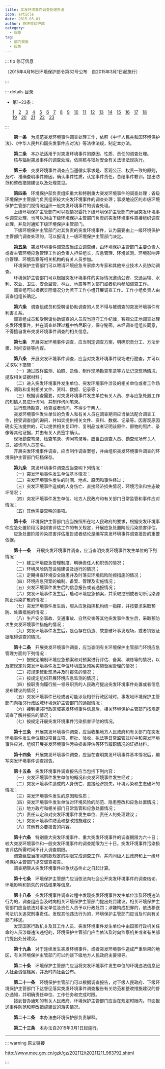 ```yaml
---
title: 突发环境事件调查处理办法
icon: article
date: 2015-03-01
author: 原环境保护部
category:
  - 规章
tag:
  - 部门规章
  - 应急
---
```


::: tip 修订信息

（2015年4月16日环境保护部令第32号公布&emsp;自2015年3月1日起施行）

:::

::: details 目录

- 第1~23条：
  
  [1](#t1)&emsp;[2](#t2)&emsp;[3](#t3)&emsp;[4](#t4)&emsp;[5](#t5)&emsp;[6](#t6)&emsp;[7](#t7)&emsp;[8](#t8)&emsp;[9](#t9)&emsp;[10](#t10)&emsp;[11](#t11)&emsp;[12](#t12)&emsp;[13](#t13)&emsp;[14](#t14)&emsp;[15](#t15)&emsp;[16](#t16)&emsp;[17](#t17)&emsp;[18](#t18)&emsp;[19](#t19)&emsp;[20](#t20)&emsp;[21](#t21)&emsp;[22](#t22)&emsp;[23](#t23)

:::

<p id="t1">&emsp;&emsp;<b>第一条</b>&emsp;为规范突发环境事件调查处理工作，依照《中华人民共和国环境保护法》、《中华人民共和国突发事件应对法》等法律法规，制定本办法。</p>
<p id="t2">&emsp;&emsp;<b>第二条</b>&emsp;本办法适用于对突发环境事件的原因、性质、责任的调查处理。<br>
&emsp;&emsp;核与辐射突发事件的调查处理，依照核与辐射安全有关法律法规执行。</p>
<p id="t3">&emsp;&emsp;<b>第三条</b>&emsp;突发环境事件调查应当遵循实事求是、客观公正、权责一致的原则，及时、准确查明事件原因，确认事件性质，认定事件责任，总结事件教训，提出防范和整改措施建议以及处理意见。</p>
<p id="t4">&emsp;&emsp;<b>第四条</b>&emsp;环境保护部负责组织重大和特别重大突发环境事件的调查处理；省级环境保护主管部门负责组织较大突发环境事件的调查处理；事发地设区的市级环境保护主管部门视情况组织一般突发环境事件的调查处理。<br>
&emsp;&emsp;上级环境保护主管部门可以视情况委托下级环境保护主管部门开展突发环境事件调查处理，也可以对由下级环境保护主管部门负责的突发环境事件直接组织调查处理，并及时通知下级环境保护主管部门。<br>
&emsp;&emsp;下级环境保护主管部门对其负责的突发环境事件，认为需要由上一级环境保护主管部门调查处理的，可以报请上一级环境保护主管部门决定。</p>
<p id="t5">&emsp;&emsp;<b>第五条</b>&emsp;突发环境事件调查应当成立调查组，由环境保护主管部门主要负责人或者主管环境应急管理工作的负责人担任组长，应急管理、环境监测、环境影响评价管理、环境监察等相关机构的有关人员参加。<br>
&emsp;&emsp;环境保护主管部门可以聘请环境应急专家库内专家和其他专业技术人员协助调查。<br>
&emsp;&emsp;环境保护主管部门可以根据突发环境事件的实际情况邀请公安、交通运输、水利、农业、卫生、安全监管、林业、地震等有关部门或者机构参加调查工作。<br>
&emsp;&emsp;调查组可以根据实际情况分为若干工作小组开展调查工作。工作小组负责人由调查组组长确定。</p>
<p id="t6">&emsp;&emsp;<b>第六条</b>&emsp;调查组成员和受聘请协助调查的人员不得与被调查的突发环境事件有利害关系。<br>
&emsp;&emsp;调查组成员和受聘请协助调查的人员应当遵守工作纪律，客观公正地调查处理突发环境事件，并在调查处理过程中恪尽职守，保守秘密。未经调查组组长同意，不得擅自发布突发环境事件调查的相关信息。</p>
<p id="t7">&emsp;&emsp;<b>第七条</b>&emsp;开展突发环境事件调查，应当制定调查方案，明确职责分工、方法步骤、时间安排等内容。</p>
<p id="t8">&emsp;&emsp;<b>第八条</b>&emsp;开展突发环境事件调查，应当对突发环境事件现场进行勘查，并可以采取以下措施：<br>
&emsp;&emsp;（一）通过取样监测、拍照、录像、制作现场勘查笔录等方法记录现场情况，提取相关证据材料；<br>
&emsp;&emsp;（二）进入突发环境事件发生单位、突发环境事件涉及的相关单位或者工作场所，调取和复制相关文件、资料、数据、记录等；<br>
&emsp;&emsp;（三）根据调查需要，对突发环境事件发生单位有关人员、参与应急处置工作的知情人员进行询问，并制作询问笔录。<br>
&emsp;&emsp;进行现场勘查、检查或者询问，不得少于两人。<br>
&emsp;&emsp;突发环境事件发生单位的负责人和有关人员在调查期间应当依法配合调查工作，接受调查组的询问，并如实提供相关文件、资料、数据、记录等。因客观原因确实无法提供的，可以提供相关复印件、复制品或者证明该原件、原物的照片、录像等其他证据，并由有关人员签字确认。<br>
&emsp;&emsp;现场勘查笔录、检查笔录、询问笔录等，应当由调查人员、勘查现场有关人员、被询问人员签名。<br>
&emsp;&emsp;开展突发环境事件调查，应当制作调查案卷，并由组织突发环境事件调查的环境保护主管部门归档保存。</p>
<p id="t9">&emsp;&emsp;<b>第九条</b>&emsp;突发环境事件调查应当查明下列情况：<br>
&emsp;&emsp;（一）突发环境事件发生单位基本情况；<br>
&emsp;&emsp;（二）突发环境事件发生的时间、地点、原因和事件经过；<br>
&emsp;&emsp;（三）突发环境事件造成的人身伤亡、直接经济损失情况，环境污染和生态破坏情况；<br>
&emsp;&emsp;（四）突发环境事件发生单位、地方人民政府和有关部门日常监管和事件应对情况；<br>
&emsp;&emsp;（五）其他需要查明的事项。</p>
<p id="t10">&emsp;&emsp;<b>第十条</b>&emsp;环境保护主管部门应当按照所在地人民政府的要求，根据突发环境事件应急处置阶段污染损害评估工作的有关规定，开展应急处置阶段污染损害评估。<br>
&emsp;&emsp;应急处置阶段污染损害评估报告或者结论是编写突发环境事件调查报告的重要依据。</p>
<p id="t11">&emsp;&emsp;<b>第十一条</b>&emsp; 开展突发环境事件调查，应当查明突发环境事件发生单位的下列情况：<br>
&emsp;&emsp;（一）建立环境应急管理制度、明确责任人和职责的情况；<br>
&emsp;&emsp;（二）环境风险防范设施建设及运行的情况；<br>
&emsp;&emsp;（三）定期排查环境安全隐患并及时落实环境风险防控措施的情况；<br>
&emsp;&emsp;（四）环境应急预案的编制、备案、管理及实施情况；<br>
&emsp;&emsp;（五）突发环境事件发生后的信息报告或者通报情况；<br>
&emsp;&emsp;（六）突发环境事件发生后，启动环境应急预案，并采取控制或者切断污染源防止污染扩散的情况；<br>
&emsp;&emsp;（七）突发环境事件发生后，服从应急指挥机构统一指挥，并按要求采取预防、处置措施的情况；<br>
&emsp;&emsp;（八）生产安全事故、交通事故、自然灾害等其他突发事件发生后，采取预防次生突发环境事件措施的情况；<br>
&emsp;&emsp;（九）突发环境事件发生后，是否存在伪造、故意破坏事发现场，或者销毁证据阻碍调查的情况。</p>
<p id="t12">&emsp;&emsp;<b>第十二条</b>&emsp;开展突发环境事件调查，应当查明有关环境保护主管部门环境应急管理方面的下列情况：<br>
&emsp;&emsp;（一）按规定编制环境应急预案和对预案进行评估、备案、演练等的情况，以及按规定对突发环境事件发生单位环境应急预案实施备案管理的情况；<br>
&emsp;&emsp;（二）按规定赶赴现场并及时报告的情况；<br>
&emsp;&emsp;（三）按规定组织开展环境应急监测的情况；<br>
&emsp;&emsp;（四）按职责向履行统一领导职责的人民政府提出突发环境事件处置或者信息发布建议的情况；<br>
&emsp;&emsp;（五）突发环境事件已经或者可能涉及相邻行政区域时，事发地环境保护主管部门向相邻行政区域环境保护主管部门的通报情况；<br>
&emsp;&emsp;（六）接到相邻行政区域突发环境事件信息后，相关环境保护主管部门按规定调查了解并报告的情况；<br>
&emsp;&emsp;（七）按规定开展突发环境事件污染损害评估的情况。</p>
<p id="t13">&emsp;&emsp;<b>第十三条</b>&emsp;开展突发环境事件调查，应当收集地方人民政府和有关部门在突发环境事件发生单位建设项目立项、审批、验收、执法等日常监管过程中和突发环境事件应对、组织开展突发环境事件污染损害评估等环节履职情况的证据材料。</p>
<p id="t14">&emsp;&emsp;<b>第十四条</b>&emsp;开展突发环境事件调查，应当在查明突发环境事件基本情况后，编写突发环境事件调查报告。</p>
<p id="t15">&emsp;&emsp;<b>第十五条</b>&emsp;突发环境事件调查报告应当包括下列内容：<br>
&emsp;&emsp;（一）突发环境事件发生单位的概况和突发环境事件发生经过；<br>
&emsp;&emsp;（二）突发环境事件造成的人身伤亡、直接经济损失，环境污染和生态破坏的情况；<br>
&emsp;&emsp;（三）突发环境事件发生的原因和性质；<br>
&emsp;&emsp;（四）突发环境事件发生单位对环境风险的防范、隐患整改和应急处置情况；<br>
&emsp;&emsp;（五）地方政府和相关部门日常监管和应急处置情况；<br>
&emsp;&emsp;（六）责任认定和对突发环境事件发生单位、责任人的处理建议；<br>
&emsp;&emsp;（七）突发环境事件防范和整改措施建议；<br>
&emsp;&emsp;（八）其他有必要报告的内容。</p>
<p id="t16">&emsp;&emsp;<b>第十六条</b>&emsp;特别重大突发环境事件、重大突发环境事件的调查期限为六十日；较大突发环境事件和一般突发环境事件的调查期限为三十日。突发环境事件污染损害评估所需时间不计入调查期限。<br>
&emsp;&emsp;调查组应当按照前款规定的期限完成调查工作，并向同级人民政府和上一级环境保护主管部门提交调查报告。<br>
&emsp;&emsp;调查期限从突发环境事件应急状态终止之日起计算。</p>
<p id="t17">&emsp;&emsp;<b>第十七条</b>&emsp;环境保护主管部门应当依法向社会公开突发环境事件的调查结论、环境影响和损失的评估结果等信息。</p>
<p id="t18">&emsp;&emsp;<b>第十八条</b>&emsp;突发环境事件调查过程中发现突发环境事件发生单位涉及环境违法行为的，调查组应当及时向相关环境保护主管部门提出处罚建议。相关环境保护主管部门应当依法对事发单位及责任人员予以行政处罚；涉嫌构成犯罪的，依法移送司法机关追究刑事责任。发现其他违法行为的，环境保护主管部门应当及时向有关部门移送。<br>
&emsp;&emsp;发现国家行政机关及其工作人员、突发环境事件发生单位中由国家行政机关任命的人员涉嫌违法违纪的，环境保护主管部门应当依法及时向监察机关或者有关部门提出处分建议。</p>
<p id="t19">&emsp;&emsp;<b>第十九条</b>&emsp;对于连续发生突发环境事件，或者突发环境事件造成严重后果的地区，有关环境保护主管部门可以约谈下级地方人民政府主要领导。</p>
<p id="t20">&emsp;&emsp;<b>第二十条</b>&emsp;环境保护主管部门应当将突发环境事件发生单位的环境违法信息记入社会诚信档案，并及时向社会公布。</p>
<p id="t21">&emsp;&emsp;<b>第二十一条</b>&emsp;环境保护主管部门可以根据调查报告，对下级人民政府、下级环境保护主管部门下达督促落实突发环境事件调查报告有关防范和整改措施建议的督办通知，并明确责任单位、工作任务和完成时限。<br>
&emsp;&emsp;接到督办通知的有关人民政府、环境保护主管部门应当在规定时限内，书面报送事件防范和整改措施建议的落实情况。</p>
<p id="t22">&emsp;&emsp;<b>第二十二条</b>&emsp;本办法由环境保护部负责解释。</p>
<p id="t23">&emsp;&emsp;<b>第二十三条</b>&emsp;本办法自2015年3月1日起施行。</p>

---

::: warning 原文链接

<http://www.mee.gov.cn/gzk/gz/202112/t20211211_963792.shtml>

:::